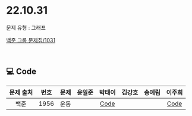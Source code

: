 # 22.10.31
문제 유형 : 그래프
</br>

[백준 그룹 문제집/1031](https://www.acmicpc.net/group/workbook/view/16025/50381)

</br>

## 💻 Code
| 문제 출처 | 번호 | 문제 | 윤일준	|            박태이	             | 김강호 |	송예림 |	이주희 |
| :--------: | :--------: | :--------: |:--------: |:---------------------------:| :--------: |:--------: | :--------: |
| 백준  |    1956   |   운동   |      | [Code](/1031/박태이/README.md) |      |      |  [Code](/1031/이주희/README.md)    |
